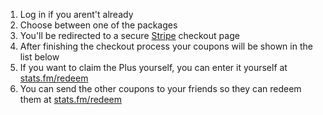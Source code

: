 1. Log in if you arent't already
2. Choose between one of the packages
3. You'll be redirected to a secure [Stripe](https://stripe.com) checkout page
4. After finishing the checkout process your coupons will be shown in the list below
5. If you want to claim the Plus yourself, you can enter it yourself at [stats.fm/redeem](/redeem)
6. You can send the other coupons to your friends so they can redeem them at [stats.fm/redeem](/redeem)
